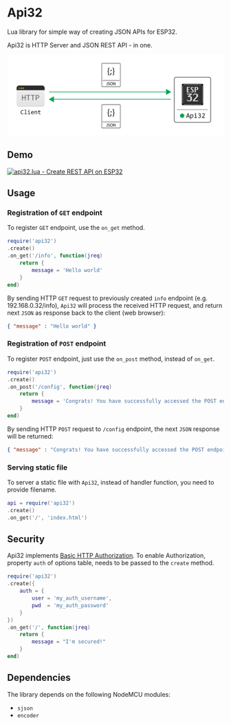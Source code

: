 # Api32
Lua library for simple way of creating JSON APIs for ESP32.

Api32 is HTTP Server and JSON REST API - in one.

![](doc/img/client_api32_jreq_jres.png)

## Demo
[![api32.lua - Create REST API on ESP32](https://img.youtube.com/vi/HhT2ixEH4cU/mqdefault.jpg)](https://www.youtube.com/watch?v=HhT2ixEH4cU)

## Usage
### Registration of `GET` endpoint
To register `GET` endpoint, use the `on_get` method.
```lua
require('api32')
.create()
.on_get('/info', function(jreq) 
	return {
		message = 'Hello world'
	}
end)
```

By sending HTTP `GET` request to previously created `info` endpoint (e.g. 192.168.0.32/info), `Api32` will process the received HTTP request, and return next `JSON` as response back to the client (web browser):
```json
{ "message" : "Hello world" }
```

### Registration of `POST` endpoint
To register `POST` endpoint, just use the `on_post` method, instead of `on_get`.
```lua
require('api32')
.create()
.on_post('/config', function(jreq) 
	return {
		message = 'Congrats! You have successfully accessed the POST endpoint.'
	}
end)
```

By sending HTTP `POST` request to `/config` endpoint, the next `JSON` response will be returned:
```json
{ "message" : "Congrats! You have successfully accessed the POST endpoint." }
```

### Serving static file

To server a static file with `Api32`, instead of handler function, you need to provide filename.

```lua
api = require('api32')
.create()
.on_get('/', 'index.html')
```

## Security
Api32 implements [Basic HTTP Authorization](https://en.wikipedia.org/wiki/Basic_access_authentication). To enable Authorization, property `auth` of options table, needs to be passed to the `create` method.
```lua
require('api32')
.create({
	auth = {
		user = 'my_auth_username',
		pwd  = 'my_auth_password'
	}
})
.on_get('/', function(jreq)
	return {
		message = "I'm secured!"
	}
end)
```

## Dependencies
The library depends on the following NodeMCU modules:
  - `sjson`
  - `encoder`
